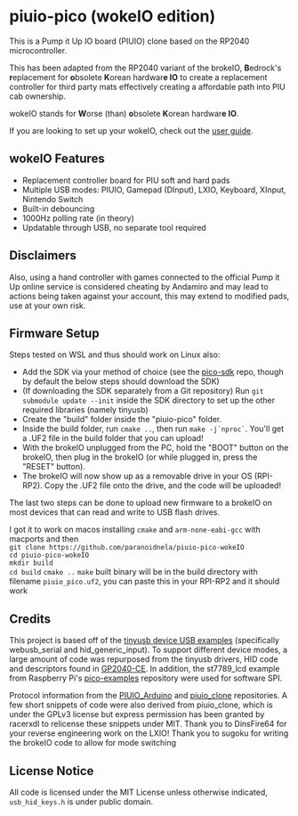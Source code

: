 # piuio-pico (wokeIO edition)

This is a Pump it Up IO board (PIUIO) clone based on the RP2040 microcontroller.

This has been adapted from the RP2040 variant of the brokeIO, **B**edrock's **r**eplacement for **o**bsolete **K**orean hardwar**e IO** to create a replacement controller for third party mats effectively creating a affordable path into PIU cab ownership. 

wokeIO stands for **W**orse (than) **o**bsolete **K**orean hardwar**e IO**.  

If you are looking to set up your wokeIO, check out the [user guide](docs/USERGUIDE.md).

<!-- 
TODO make a video on this, I'm too lazy
You can find a demo video of the wokeIO in action [here](https://www.youtube.com/watch?v=dQw4w9WgXcQ).
!-->

## wokeIO Features

- Replacement controller board for PIU soft and hard pads
- Multiple USB modes: PIUIO, Gamepad (DInput), LXIO, Keyboard, XInput, Nintendo Switch
- Built-in debouncing
- 1000Hz polling rate (in theory)
- Updatable through USB, no separate tool required

## Disclaimers

Also, using a hand controller with games connected to the official Pump it Up online service is considered cheating by Andamiro and may lead to actions being taken against your account, this may extend to modified pads, use at your own risk.

## Firmware Setup

Steps tested on WSL and thus should work on Linux also:

- Add the SDK via your method of choice (see the [pico-sdk](https://github.com/raspberrypi/pico-sdk) repo, though by default the below steps should download the SDK)
- (If downloading the SDK separately from a Git repository) Run `git submodule update --init` inside the SDK directory to set up the other required libraries (namely tinyusb)
- Create the "build" folder inside the "piuio-pico" folder.
- Inside the build folder, run `cmake ..`, then run `` make -j`nproc` ``. You'll get a .UF2 file in the build folder that you can upload!
- With the brokeIO unplugged from the PC, hold the "BOOT" button on the brokeIO, then plug in the brokeIO (or while plugged in, press the "RESET" button).
- The brokeIO will now show up as a removable drive in your OS (RPI-RP2). Copy the .UF2 file onto the drive, and the code will be uploaded!

The last two steps can be done to upload new firmware to a brokeIO on most devices that can read and write to USB flash drives.

I got it to work on macos installing `cmake` and `arm-none-eabi-gcc` with macports and then  
`git clone https://github.com/paranoidnela/piuio-pico-wokeIO`  
`cd piuio-pico-wokeIO`  
`mkdir build`  
`cd build`
`cmake ..`
`make`
built binary will be in the build directory with filename `piuio_pico.uf2`, you can paste this in your RPI-RP2 and it should work

## Credits

This project is based off of the [tinyusb device USB examples](https://github.com/hathach/tinyusb/tree/master/examples/device) (specifically webusb_serial and hid_generic_input).
To support different device modes, a large amount of code was repurposed from the tinyusb drivers, HID code and descriptors found in [GP2040-CE](https://github.com/OpenStickCommunity/GP2040-CE).
In addition, the st7789_lcd example from Raspberry Pi's [pico-examples](https://github.com/raspberrypi/pico-examples/tree/master/pio/st7789_lcd) repository were used for software SPI.

Protocol information from the [PIUIO_Arduino](https://github.com/ckdur/PIUIO_Arduino/) and [piuio_clone](https://github.com/racerxdl/piuio_clone/) repositories.
A few short snippets of code were also derived from piuio_clone, which is under the GPLv3 license but express permission has been granted by racerxdl to relicense these snippets under MIT.
Thank you to DinsFire64 for your reverse engineering work on the LXIO!
Thank you to sugoku for writing the brokeIO code to allow for mode switching

## License Notice

All code is licensed under the MIT License unless otherwise indicated, `usb_hid_keys.h` is under public domain.
